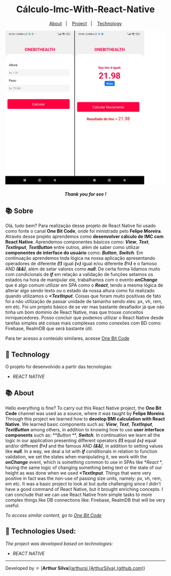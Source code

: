 <h1 align="center"> 
    Cálculo-Imc-With-React-Native
</h1>
<p align="center">
  <a href="#-About">About</a>&nbsp;&nbsp;&nbsp;|&nbsp;&nbsp;&nbsp;
  <a href="#-Project">Project</a>&nbsp;&nbsp;&nbsp;|&nbsp;&nbsp;&nbsp;
  <a href="#-Technology">Technology</a>
</p>
<p align="center">
    <img src="./img/react-native.png">
</p>



<h5 style="text-align: center"> Thank you for see !</h5>


## 📚 Sobre

Olá, tudo bem? Para realização desse projeto de React Native foi usado como fonte o canal **One Bit Code**, onde foi ministrado pelo **Felipe Moreira**. Através desse projeto aprendemos como **desenvolver cálculo de IMC com React Native**. Aprendemos componentes básicos como: **_View_**, **_Text_**, **_TextInput_**, **_TextButton_** entre outros, além de saber como utilizar **componentes de interface do usuário** como: **_Button_**, **_Switch_**. Em continuação aprendemos toda lógica na nossa aplicação apresentando operadores de diferente **_(!)_** igual **_(=)_** igual e/ou diferente **_(!=)_** e o famoso AND **_(&&)_**, além de setar valores como **_null_**. De certa forma lidamos muito com condicionais de **_if_** em relação a validação de funções setamos os estados na hora de manipular ele, trabalhamos com o evento **_onChange_** que é algo comum utilizar em SPA como o **_React_**, tendo a mesma lógica de alterar algo sendo texto ou o estado da nossa altura como foi realizado quando utilizamos o **_<TextInput_**. Coisas que foram muito positivas de fato foi a não utilização de passar unidade de tamanho sendo eles: px, vh, rem, em etc. Foi um projeto básico de se ver mas bastante desafiador já que não tinha um bom dominio de React Native, mas que trouxe conceitos inrriquecedores. Posso concluir que podemos utilizar o React Native desde tarefas simples até coisas mais complexas como conexões com BD como: Firebase, RealmDB que será bastante útil.

Para ter acesso a conteúdo similares, acesse [One Bit Code](https://www.youtube.com/@OneBitCode)



## 🚀 Technology

O projeto foi desenvolvido a partir das tecnologias:

- *REACT NATIVE*



## 📚 About

Hello everything is fine? To carry out this React Native project, the **One Bit Code** channel was used as a source, where it was taught by **Felipe Moreira**. Through this project we learned how to **develop BMI calculation with React Native**. We learned basic components such as: **_View_**, **_Text_**, **_TextInput_**, **_TextButton_** among others, in addition to knowing how to use **user interface components** such as: **_Button_ **, **_Switch_**. In continuation we learn all the logic in our application presenting different operators **_(!)_** equal **_(=)_** equal and/or different **_(!=)_** and the famous AND **_(&&)_**, in addition to setting values ​​like **_null_**. In a way, we deal a lot with **_if_** conditionals in relation to function validation, we set the states when manipulating it, we work with the **_onChange_** event, which is something common to use in SPAs like **_React_* *, having the same logic of changing something being text or the state of our height as was done when we used **_<TextInput_**. Things that were very positive in fact was the non-use of passing size units, namely: px, vh, rem, em etc. It was a basic project to look at but quite challenging since I didn't have a good command of React Native, but it brought enriching concepts. I can conclude that we can use React Native from simple tasks to more complex things like DB connections like: Firebase, RealmDB that will be very useful.



*To access similar content, go to [One Bit Code](https://www.youtube.com/@OneBitCode)*


## 🚀 Technologies Used:

*The project was developed based on technologies:*

- *REACT NATIVE*

--------------


Developed by :atom_symbol: [**Arthur Silva**]([arthursj (ArthurSilva) (github.com)](https://github.com/arthursj))
